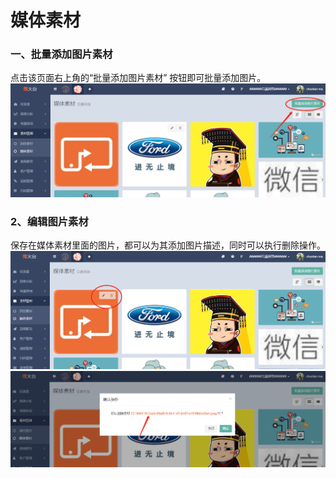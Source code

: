 # 媒体素材

### 一、批量添加图片素材

点击该页面右上角的“批量添加图片素材”  按钮即可批量添加图片。![](/assets/1516354047%281%29.png)

### 2、编辑图片素材

保存在媒体素材里面的图片，都可以为其添加图片描述，同时可以执行删除操作。![](/assets/1516354170%281%29.png)![](/assets/1516354207%281%29.png)

